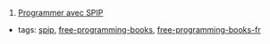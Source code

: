 1. [Programmer avec SPIP](http://programmer.spip.net)
  * tags: [spip](tags/spip.md), [free-programming-books](tags/free-programming-books.md), [free-programming-books-fr](tags/free-programming-books-fr.md)

